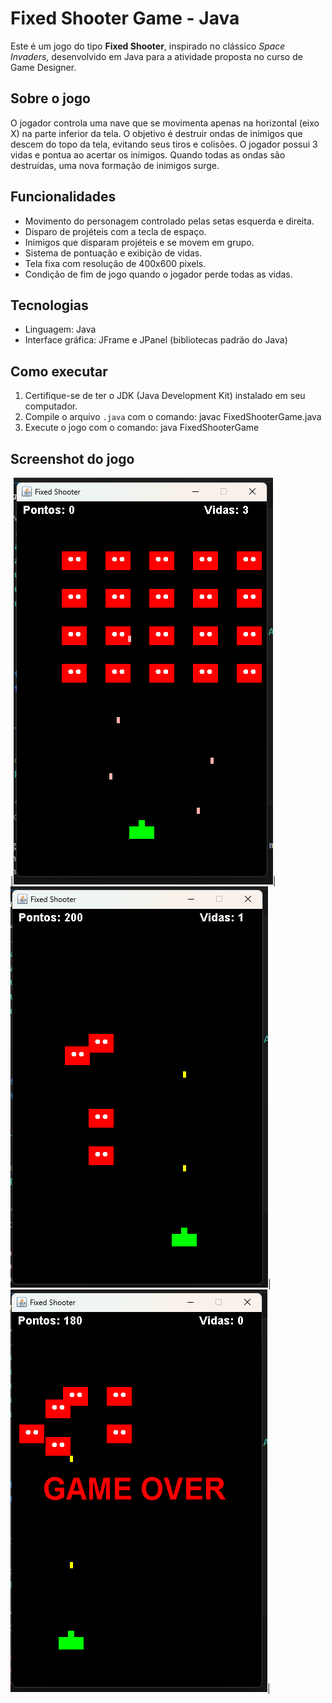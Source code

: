 # Fixed Shooter Game - Java

Este é um jogo do tipo **Fixed Shooter**, inspirado no clássico *Space Invaders*, desenvolvido em Java para a atividade proposta no curso de Game Designer.

## Sobre o jogo

O jogador controla uma nave que se movimenta apenas na horizontal (eixo X) na parte inferior da tela. O objetivo é destruir ondas de inimigos que descem do topo da tela, evitando seus tiros e colisões. O jogador possui 3 vidas e pontua ao acertar os inimigos. Quando todas as ondas são destruídas, uma nova formação de inimigos surge.

## Funcionalidades

- Movimento do personagem controlado pelas setas esquerda e direita.
- Disparo de projéteis com a tecla de espaço.
- Inimigos que disparam projéteis e se movem em grupo.
- Sistema de pontuação e exibição de vidas.
- Tela fixa com resolução de 400x600 pixels.
- Condição de fim de jogo quando o jogador perde todas as vidas.

## Tecnologias

- Linguagem: Java
- Interface gráfica: JFrame e JPanel (bibliotecas padrão do Java)

## Como executar

1. Certifique-se de ter o JDK (Java Development Kit) instalado em seu computador.
2. Compile o arquivo `.java` com o comando: javac FixedShooterGame.java
3. Execute o jogo com o comando: java FixedShooterGame

## Screenshot do jogo
|![Imagem jogo](imagens/jogo1.png)|![Imagem jogo](imagens/jogo2.png)|![Imagem jogo](imagens/jogo3.png)|
